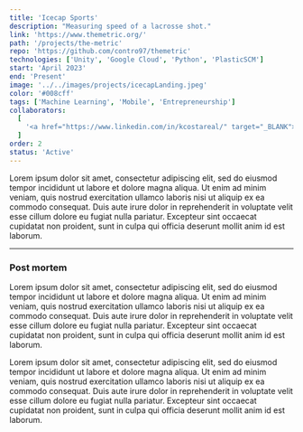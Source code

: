 ```yaml
---
title: 'Icecap Sports'
description: "Measuring speed of a lacrosse shot."
link: 'https://www.themetric.org/'
path: '/projects/the-metric'
repo: 'https://github.com/contro97/themetric'
technologies: ['Unity', 'Google Cloud', 'Python', 'PlasticSCM']
start: 'April 2023'
end: 'Present'
image: '../../images/projects/icecapLanding.jpeg'
color: '#008cff'
tags: ['Machine Learning', 'Mobile', 'Entrepreneurship']
collaborators:
  [
    '<a href="https://www.linkedin.com/in/kcostareal/" target="_BLANK">Kyle Costabile</a>'
  ]
order: 2
status: 'Active'
---
```


Lorem ipsum dolor sit amet, consectetur adipiscing elit, sed do eiusmod tempor incididunt ut labore et dolore magna aliqua. Ut enim ad minim veniam, quis nostrud exercitation ullamco laboris nisi ut aliquip ex ea commodo consequat. Duis aute irure dolor in reprehenderit in voluptate velit esse cillum dolore eu fugiat nulla pariatur. Excepteur sint occaecat cupidatat non proident, sunt in culpa qui officia deserunt mollit anim id est laborum.

---

### Post mortem

Lorem ipsum dolor sit amet, consectetur adipiscing elit, sed do eiusmod tempor incididunt ut labore et dolore magna aliqua. Ut enim ad minim veniam, quis nostrud exercitation ullamco laboris nisi ut aliquip ex ea commodo consequat. Duis aute irure dolor in reprehenderit in voluptate velit esse cillum dolore eu fugiat nulla pariatur. Excepteur sint occaecat cupidatat non proident, sunt in culpa qui officia deserunt mollit anim id est laborum.

Lorem ipsum dolor sit amet, consectetur adipiscing elit, sed do eiusmod tempor incididunt ut labore et dolore magna aliqua. Ut enim ad minim veniam, quis nostrud exercitation ullamco laboris nisi ut aliquip ex ea commodo consequat. Duis aute irure dolor in reprehenderit in voluptate velit esse cillum dolore eu fugiat nulla pariatur. Excepteur sint occaecat cupidatat non proident, sunt in culpa qui officia deserunt mollit anim id est laborum.